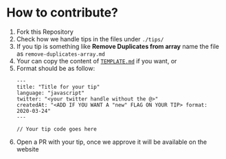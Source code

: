 # How to contribute?

1. Fork this Repository
1. Check how we handle tips in the files under `./tips/`
1. If you tip is something like **Remove Duplicates from array** name the file as `remove-duplicates-array.md`
1. Your can copy the content of [`TEMPLATE.md`](/TEMPLATE.md) if you want, or
1. Format should be as follow:
   ```
   ---
   title: "Title for your tip"
   language: "javascript"
   twitter: "<your twitter handle without the @>"
   createdAt: "<ADD IF YOU WANT A "new" FLAG ON YOUR TIP> format: 2020-03-24"
   ---

   // Your tip code goes here
   ```
1. Open a PR with your tip, once we approve it will be available on the website
